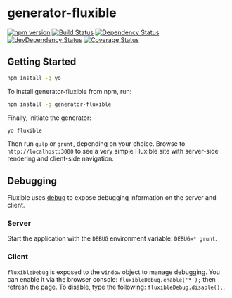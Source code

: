 # generator-fluxible

[![npm version](https://badge.fury.io/js/generator-fluxible.svg)](http://badge.fury.io/js/generator-fluxible)
[![Build Status](https://travis-ci.org/yahoo/generator-fluxible.svg?branch=master)](https://travis-ci.org/yahoo/generator-fluxible)
[![Dependency Status](https://david-dm.org/yahoo/generator-fluxible.svg)](https://david-dm.org/yahoo/generator-fluxible)
[![devDependency Status](https://david-dm.org/yahoo/generator-fluxible/dev-status.svg)](https://david-dm.org/yahoo/generator-fluxible#info=devDependencies)
[![Coverage Status](https://coveralls.io/repos/yahoo/generator-fluxible/badge.png?branch=master)](https://coveralls.io/r/yahoo/generator-fluxible?branch=master)

## Getting Started

```bash
npm install -g yo
```

To install generator-fluxible from npm, run:

```bash
npm install -g generator-fluxible
```

Finally, initiate the generator:

```bash
yo fluxible
```

Then run `gulp` or `grunt`, depending on your choice. Browse to `http://localhost:3000` to see a very simple Fluxible site with server-side rendering and client-side navigation.

## Debugging

Fluxible uses [debug](https://www.npmjs.com/package/debug) to expose debugging information on the server and client. 

### Server

Start the application with the `DEBUG` environment variable: `DEBUG=* grunt`.

### Client

`fluxibleDebug` is exposed to the `window` object to manage debugging. You can enable it via the browser console: `fluxibleDebug.enable('*');` then refresh the page. To disable, type the following: `fluxibleDebug.disable();`.
